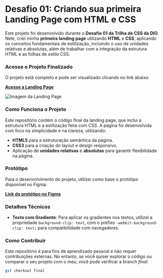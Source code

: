 
# **Desafio 01: Criando sua primeira Landing Page com HTML e CSS**

Este projeto foi desenvolvido durante o **Desafio 01 da Trilha de CSS da DIO**. Nele, criei minha **primeira landing page** utilizando **HTML** e **CSS**, aplicando os conceitos fundamentais de estilização, incluindo o uso de unidades relativas e absolutas, além de trabalhar com a integração da estrutura HTML e as folhas de estilo CSS.

### **Acesse o Projeto Finalizado**
O projeto está completo e pode ser visualizado clicando no link abaixo:

[**Acesse a Landing Page**](https://micheleambrosio.github.io/dio-trilha-css-desafio-01/)

![Imagem da Landing Page](https://user-images.githubusercontent.com/55519539/183538055-6cce606c-7d1d-4d15-a4be-ffeb5b37c956.png)

### **Como Funciona o Projeto**
Este repositório contém o código final da landing page, que inclui a estrutura HTML e a estilização feita com CSS. A página foi desenvolvida com foco na simplicidade e na clareza, utilizando:
- **HTML5** para a estruturação semântica da página.
- **CSS3** para a criação do layout e design responsivo.
- Aplicação de **unidades relativas** e **absolutas** para garantir flexibilidade na página.

### **Protótipo**
Para o desenvolvimento do projeto, utilizei como base o protótipo disponível no Figma:

[**Link do protótipo no Figma**](https://www.figma.com/file/3PiokoJj9IhGDnNiWAJbz7/DIO---Desafio-01?node-id=2%3A6)

### **Detalhes Técnicos**
- **Texto com Gradiente**: Para aplicar os gradientes nos textos, utilizei a propriedade `background-clip: text`, com o prefixo `-webkit-background-clip: text;` para compatibilidade com navegadores.
  
### **Como Contribuir**
Este repositório é para fins de aprendizado pessoal e não requer contribuições externas. No entanto, se você quiser explorar o código ou comparar o seu projeto com o meu, você pode verificar a branch *final*:

```bash
git checkout final
```

